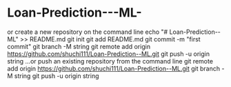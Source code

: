 # Loan-Prediction---ML-

or create a new repository on the command line
echo "# Loan-Prediction--ML" >> README.md
git init
git add README.md
git commit -m "first commit"
git branch -M string
git remote add origin https://github.com/shuchi111/Loan-Prediction--ML.git
git push -u origin string
…or push an existing repository from the command line
git remote add origin https://github.com/shuchi111/Loan-Prediction--ML.git
git branch -M string
git push -u origin string

